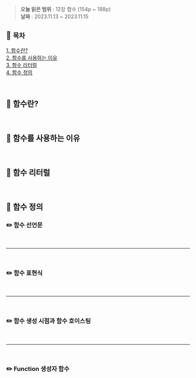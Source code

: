 > **오늘 읽은 범위** : 12장 함수 (154p ~ 188p) \
**날짜** : 2023.11.13 ~ 2023.11.15


## 📂 `목차`
[1. 함수란?](#-함수란?)  
[2. 함수를 사용하는 이유](#-함수를-사용하는-이유)  
[3. 함수 리터럴](#-함수-리터럴)  
[4. 함수 정의](#-함수-정의)  

<br>

## 🔎 함수란?





<br>

## 🔎 함수를 사용하는 이유






<br>

## 🔎 함수 리터럴






<br>

## 🔎 함수 정의





### ✏️ 함수 선언문




<br>

---

<br>

### ✏️ 함수 표현식





<br>

---

<br>

### ✏️ 함수 생성 시점과 함수 호이스팅





<br>

---

<br>

### ✏️ Function 생성자 함수


<br>
